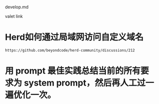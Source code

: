 develop.md


valet link 


# Herd如何通过局域网访问自定义域名
    https://github.com/beyondcode/herd-community/discussions/212

# 


# 用 prompt 最佳实践总结当前的所有要求为 system prompt，然后再人工过一遍优化一次。
